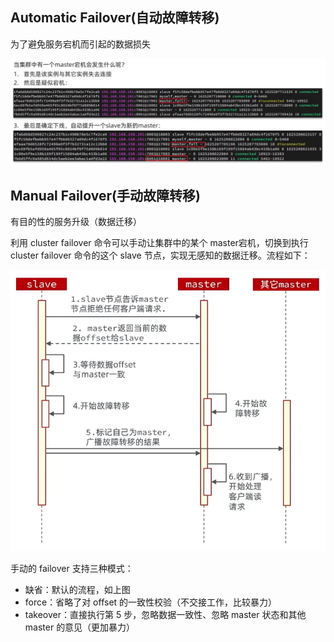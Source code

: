 ## Automatic Failover(自动故障转移)

为了避免服务宕机而引起的数据损失

![alt text](image-1.png)

## Manual Failover(手动故障转移)

有目的性的服务升级（数据迁移）

利用 cluster failover 命令可以手动让集群中的某个 master宕机，切换到执行 cluster failover 命令的这个 slave 节点，实现无感知的数据迁移。流程如下：

![alt text](image-2.png)

手动的 failover 支持三种模式：

- 缺省：默认的流程，如上图
- force：省略了对 offset 的一致性校验（不交接工作，比较暴力）
- takeover：直接执行第 5 步，忽略数据一致性、忽略 master 状态和其他 master 的意见（更加暴力）